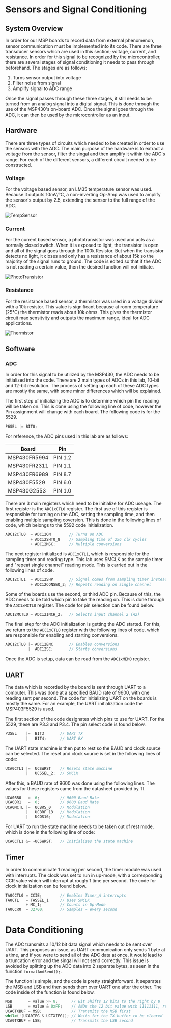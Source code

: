 # Sensors and Signal Conditioning
## System Overview
In order for our MSP boards to record data from external phenomenon, sensor communication must be implemented into its code. There are three transducer sensors which are used in this section; voltage, current, and resistance. In order for this signal to be recognized by the microcontroller, there are several stages of signal conditioning it needs to pass through beforehand. The stages are as follows:
1. Turns sensor output into voltage
2. Filter noise from signal
3. Amplify signal to ADC range

Once the signal passes through these three stages, it still needs to be turned from an analog signal into a digital signal. This is done through the use of the MSP430's on-board ADC. Once the signal goes through the ADC, it can then be used by the microcontroller as an input. 

## Hardware
There are three types of circuits which needed to be created in order to use the sensors with the ADC. The main purpose of the hardware is to extract a voltage from the sensor, filter the singal and then amplify it within the ADC's range. For each of the different sensors, a different circuit needed to be constructed.

### Voltage

For the voltage based sensor, an LM35 temperature sensor was used. Because it outputs 10mV/°C, a non-inverting Op-Amp was used to amplify the sensor's output by 2.5, extending the sensor to the full range of the ADC.

![TempSensor](https://github.com/RU09342/lab-5-sensing-the-world-around-you-nick-gorab/Sensors%20and%20Signal%20Conditioning/Schematics/Temperature%20Sensor%20Schematic.png)

### Current
For the current based sensor, a phototransistor was used and acts as a normally closed switch. When it is exposed to light, the transistor is open and all of the signal goes through the 100k Resistor. But when the transistor detects no light, it closes and only has a resistance of about 15k so the majority of the signal runs to ground. The code is edited so that if the ADC is not reading a certain value, then the desired function will not initiate.

![PhotoTransistor](https://github.com/RU09342/lab-5-sensing-the-world-around-you-nick-gorab/Sensors%20and%20Signal%20Conditioning/Schematics/PhotoTransistor%20Schematic.png)

### Resistance
For the resistance based sensor, a thermistor was used in a voltage divider with a 10k resistor. This value is significant because at room temperature (25°C) the thermistor reads about 10k ohms. This gives the thermistor circuit max sensitvity and outputs the maximum range, ideal for ADC applications.

![Thermistor](https://github.com/RU09342/lab-5-sensing-the-world-around-you-nick-gorab/Sensors%20and%20Signal%20Conditioning/Schematics/Thermistor%20Schematic.png)

## Software
### ADC
In order for this signal to be utilized by the MSP430, the ADC needs to be initialized into the code. There are 2 main types of ADCs in this lab, 10-bit and 12-bit resolution. The process of setting up each of these ADC types are mostly the same, with some minor differences which will be explained.

The first step of initializing the ADC is to determine which pin the reading will be taken on. This is done using the following line of code, however the Pin assignment will change with each board. The following code is for the 5529.

```c
P6SEL |= BIT0;
```
 For reference, the ADC pins used in this lab are as follows:
 
|     Board    |   Pin   |
|--------------|---------|
| MSP430FR5994 | PIN 1.2 |
| MSP430FR2311 | PIN 1.1 |
| MSP430FR6989 | PIN 8.7 |
| MSP430F5529  | PIN 6.0 |
| MSP430G2553  | PIN 1.0 |

There are 3 main registers which need to be initialize for ADC useage. The first register is the `ADC1xCTL0` register. The first use of this register is responsible for turning on the ADC, setting the sampling time, and then enabling multiple sampling coversion. This is done in the following lines of code, which belongs to the 5592 code initialization. 

```c
ADC12CTL0  = ADC12ON        // Turns on ADC
           + ADC12SHT0_8    // Sampling time of 256 clk cycles
           + ADC12MSC;      // Multiple conversions
```

The next register initialized is `ADC1xCTL1`, which is responsible for the sampling timer and reading type. This lab uses SMCLK as the sample timer and "repeat single channel" reading mode. This is carried out in the following lines of code.

```c
ADC12CTL1  = ADC12SHP       // Signal comes from sampling timer instead of input
           + ADC12CONSEQ_2; // Repeats reading on single channel
```

Some of the boards use the second, or third ADC pin. Because of this, the ADC needs to be told which pin to take the reading on. This is done through the `ADC1xMCTL0` register. The code for pin selection can be found below.

```c
ADC12MCTL0 = ADC12INCH_2;   // Selects input channel 2 (A2)
```

The final step for the ADC initialization is getting the ADC started. For this, we return to the `ADC1xCTL0` register with the following lines of code, which are responsible for enabling and starting conversions.

```c
ADC12CTL0 |= ADC12ENC       // Enables conversions
          |  ADC12SC;       // Starts conversions
```

Once the ADC is setup, data can be read from the `ADC1xMEM0` register.

## UART
The data which is recorded by the board is sent through UART to a computer. This was done at a specified BAUD rate of 9600, with one reading sent per second. The code for initializing UART on the boards is mostly the same. For an example, the UART initialization code the MSP403F5529 is used. 

The first section of the code designates which pins to use for UART. For the 5529, these are P3.3 and P3.4. The pin select code is found below.
```c
P3SEL    |=  BIT3       // UART TX
         |   BIT4;      // UART RX
```

The UART state machine is then put to rest so the BAUD and clock source can be selected. The reset and clock source is set in the following lines of code:
```c
UCA0CTL1 |=  UCSWRST    // Resets state machine
         |   UCSSEL_2;  // SMCLK
```

After this, a BAUD rate of 9600 was done using the following lines. The values for these registers came from the datasheet provided by TI. 

```c
UCA0BR0   =  6;         // 9600 Baud Rate
UCA0BR1   =  0;         // 9600 Baud Rate
UCA0MCTL |=  UCBRS_0    // Modulation
         |   UCBRF_13   // Modulation
         |   UCOS16;    // Modulation
```
For UART to run the state machine needs to be taken out of rest mode, which is done in the following line of code:
```c
UCA0CTL1 &= ~UCSWRST;   // Initializes the state machine
```
## Timer
In order to communicate 1 reading per second, the timer module was used with interrupts. The clock was set to run in up-mode, with a corresponding CCR value which will interrupt at rougly 1 time per second. The code for clock initialization can be found below.

```c
TA0CCTL0 = CCIE;        // Emables Timer_A interrupts
TA0CTL   = TASSEL_1     // Uses SMCLK
         + MC_1;        // Counts in Up-Mode
TA0CCR0  = 32700;       // Samples ~ every second
```

# Data Conditioning
The ADC transmits a 10/12 bit data signal which needs to be sent over UART. This proposes an issue, as UART communication only sends 1 byte at a time, and if you were to send all of the ADC data at once, it would lead to a truncation error and the singal will not send correctly. This issue is avoided by splitting up the ADC data into 2 separate bytes, as seen in the function `formatAndSend();`. 

The function is simple, and the code is pretty straightforward. It separates the MSB and LSB and then sends them over UART one after the other. The code inside of the function is found below. 
```c
MSB       = value >> 8;      // Bit Shifts 12 bits to the right by 8
LSB       = value & 0xFF;    // ANDs the 12 bit value with 11111111, returning the LSB
UCA0TXBUF = MSB;             // Transmits the MSB first
while(!(UCA0IFG & UCTXIFG)); // Waits for the TX buffer to be cleared
UCA0TXBUF = LSB;             // Transmits the LSB second
```

















